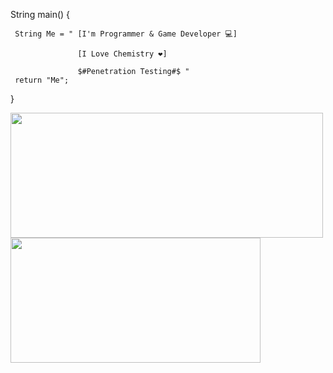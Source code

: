String main()                                                                                         {

     String Me = " [I'm Programmer & Game Developer 💻] 
     
                   [I Love Chemistry ❤] 
                   
                   $#Penetration Testing#$ "
     return "Me";
  
}


<a href="https://github.com/anuraghazra/github-readme-stats">
  <img height=200 width=500 src="https://github-readme-stats.vercel.app/api?username=MrR4di0k4l&show_icons=true&rank_icon=github&card_width=320" />
</a>
<a href="https://github.com/anuraghazra/convoychat">
  <img height=200 width=400 src="https://github-readme-stats.vercel.app/api/top-langs?username=MrR4di0k4l&layout=compact&langs_count=8&card_width=350" />
</a>



